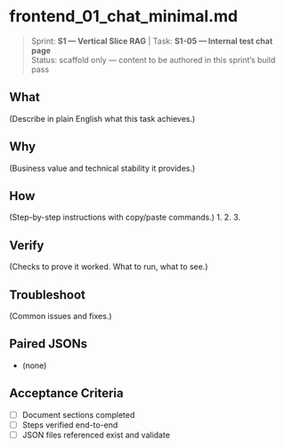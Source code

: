 # frontend_01_chat_minimal.md

> Sprint: **S1 — Vertical Slice RAG** | Task: **S1-05 — Internal test chat page**  
> Status: scaffold only — content to be authored in this sprint’s build pass

## What
(Describe in plain English what this task achieves.)

## Why
(Business value and technical stability it provides.)

## How
(Step-by-step instructions with copy/paste commands.)
1. 
2. 
3. 

## Verify
(Checks to prove it worked. What to run, what to see.)

## Troubleshoot
(Common issues and fixes.)

## Paired JSONs
- (none)

## Acceptance Criteria
- [ ] Document sections completed
- [ ] Steps verified end-to-end
- [ ] JSON files referenced exist and validate
